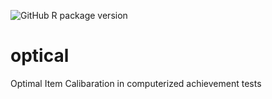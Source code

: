 ![GitHub R package version](https://img.shields.io/github/r-package/v/scenic555/optical?label=Optical&logo=github)

# optical
Optimal Item Calibaration in computerized achievement tests

